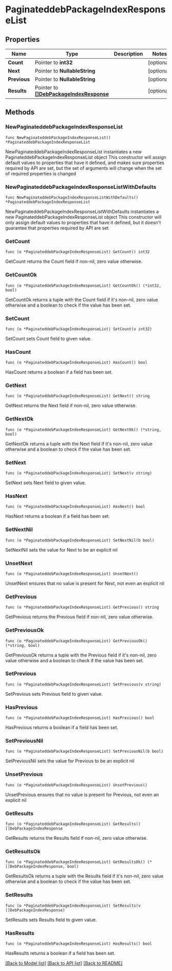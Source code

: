 # PaginateddebPackageIndexResponseList

## Properties

Name | Type | Description | Notes
------------ | ------------- | ------------- | -------------
**Count** | Pointer to **int32** |  | [optional] 
**Next** | Pointer to **NullableString** |  | [optional] 
**Previous** | Pointer to **NullableString** |  | [optional] 
**Results** | Pointer to [**[]DebPackageIndexResponse**](DebPackageIndexResponse.md) |  | [optional] 

## Methods

### NewPaginateddebPackageIndexResponseList

`func NewPaginateddebPackageIndexResponseList() *PaginateddebPackageIndexResponseList`

NewPaginateddebPackageIndexResponseList instantiates a new PaginateddebPackageIndexResponseList object
This constructor will assign default values to properties that have it defined,
and makes sure properties required by API are set, but the set of arguments
will change when the set of required properties is changed

### NewPaginateddebPackageIndexResponseListWithDefaults

`func NewPaginateddebPackageIndexResponseListWithDefaults() *PaginateddebPackageIndexResponseList`

NewPaginateddebPackageIndexResponseListWithDefaults instantiates a new PaginateddebPackageIndexResponseList object
This constructor will only assign default values to properties that have it defined,
but it doesn't guarantee that properties required by API are set

### GetCount

`func (o *PaginateddebPackageIndexResponseList) GetCount() int32`

GetCount returns the Count field if non-nil, zero value otherwise.

### GetCountOk

`func (o *PaginateddebPackageIndexResponseList) GetCountOk() (*int32, bool)`

GetCountOk returns a tuple with the Count field if it's non-nil, zero value otherwise
and a boolean to check if the value has been set.

### SetCount

`func (o *PaginateddebPackageIndexResponseList) SetCount(v int32)`

SetCount sets Count field to given value.

### HasCount

`func (o *PaginateddebPackageIndexResponseList) HasCount() bool`

HasCount returns a boolean if a field has been set.

### GetNext

`func (o *PaginateddebPackageIndexResponseList) GetNext() string`

GetNext returns the Next field if non-nil, zero value otherwise.

### GetNextOk

`func (o *PaginateddebPackageIndexResponseList) GetNextOk() (*string, bool)`

GetNextOk returns a tuple with the Next field if it's non-nil, zero value otherwise
and a boolean to check if the value has been set.

### SetNext

`func (o *PaginateddebPackageIndexResponseList) SetNext(v string)`

SetNext sets Next field to given value.

### HasNext

`func (o *PaginateddebPackageIndexResponseList) HasNext() bool`

HasNext returns a boolean if a field has been set.

### SetNextNil

`func (o *PaginateddebPackageIndexResponseList) SetNextNil(b bool)`

 SetNextNil sets the value for Next to be an explicit nil

### UnsetNext
`func (o *PaginateddebPackageIndexResponseList) UnsetNext()`

UnsetNext ensures that no value is present for Next, not even an explicit nil
### GetPrevious

`func (o *PaginateddebPackageIndexResponseList) GetPrevious() string`

GetPrevious returns the Previous field if non-nil, zero value otherwise.

### GetPreviousOk

`func (o *PaginateddebPackageIndexResponseList) GetPreviousOk() (*string, bool)`

GetPreviousOk returns a tuple with the Previous field if it's non-nil, zero value otherwise
and a boolean to check if the value has been set.

### SetPrevious

`func (o *PaginateddebPackageIndexResponseList) SetPrevious(v string)`

SetPrevious sets Previous field to given value.

### HasPrevious

`func (o *PaginateddebPackageIndexResponseList) HasPrevious() bool`

HasPrevious returns a boolean if a field has been set.

### SetPreviousNil

`func (o *PaginateddebPackageIndexResponseList) SetPreviousNil(b bool)`

 SetPreviousNil sets the value for Previous to be an explicit nil

### UnsetPrevious
`func (o *PaginateddebPackageIndexResponseList) UnsetPrevious()`

UnsetPrevious ensures that no value is present for Previous, not even an explicit nil
### GetResults

`func (o *PaginateddebPackageIndexResponseList) GetResults() []DebPackageIndexResponse`

GetResults returns the Results field if non-nil, zero value otherwise.

### GetResultsOk

`func (o *PaginateddebPackageIndexResponseList) GetResultsOk() (*[]DebPackageIndexResponse, bool)`

GetResultsOk returns a tuple with the Results field if it's non-nil, zero value otherwise
and a boolean to check if the value has been set.

### SetResults

`func (o *PaginateddebPackageIndexResponseList) SetResults(v []DebPackageIndexResponse)`

SetResults sets Results field to given value.

### HasResults

`func (o *PaginateddebPackageIndexResponseList) HasResults() bool`

HasResults returns a boolean if a field has been set.


[[Back to Model list]](../README.md#documentation-for-models) [[Back to API list]](../README.md#documentation-for-api-endpoints) [[Back to README]](../README.md)


